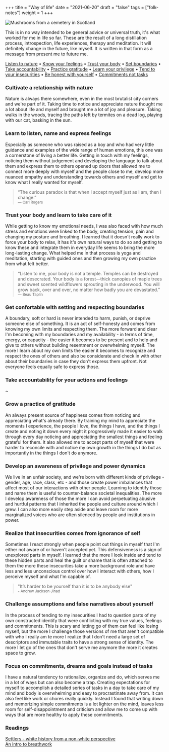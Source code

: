 +++
title = "Way of life"
date = "2021-06-20"
draft = "false"
tags = ["folk-notes"]
weight = 1
+++

![Mushrooms from a cemetery in Scotland](/img/folklore/way-of-life.png)

This is in no way intended to be general advice or universal truth, it's what worked for me in life so far. These are the result of a long distillation process, introspection, life experiences, therapy and meditation. It will definitely change in the future, like myself. It is written in that form as a message from present me to future me.

<div class="table-of-contents">

[Listen to nature](#cultivate-a-relationship-with-nature) •
[Know your feelings](#learn-to-listen-name-and-express-feelings) •
[Trust your body](#learn-to-listen-name-and-express-feelings) •
[Set boundaries](#get-confortable-with-setting-and-respecting-boundaries) •
[Take accountability](#take-accountability-for-your-actions-and-feelings) •
[Practice gratitude](#grow-a-practice-of-gratitude) •
[Learn your privilege](#develop-an-awareness-of-privilege-and-power-dynamics) •
[Tend to your insecurities](#realize-that-insecurities-comes-from-ignorance-of-self) •
[Be honest with yourself](#challenge-assumptions-and-false-narratives-about-yourself) •
[Commitments not tasks](#focus-on-commitments-dreams-and-goals-instead-of-tasks)

</div>

### Cultivate a relationship with nature  

Nature is always there somewhere, even in the most brutalist city corners and we're part of it. Taking time to notice and appreciate nature thought me a lot about life and myself and brought me a lot of joy and pleasure. Taking walks in the woods, tracing the paths left by termites on a dead log, playing with our cat, basking in the sun.

### Learn to listen, name and express feelings

Especially as someone who was raised as a boy and who had very little guidance and examples of the wide range of human emotions, this one was a cornerstone of living a better life. Getting in touch with my feelings, noticing them without judgement and developing the language to talk about them and express them to others opened up doors that allowed me to connect more deeply with myself and the people close to me, develop more nuanced empathy and understanding towards others and myself and get to know what I really wanted for myself.

> “The curious paradox is that when I accept myself just as I am, then I change.”  
<small>― Carl Rogers</small>

### Trust your body and learn to take care of it  

While getting to know my emotional needs, I was also faced with how much stress and emotions were linked to the body, creating tension, pain and changing my posture and breathing. I learned that it doesn't really work to force your body to relax, it has it's own natural ways to do so and getting to know these and integrate them in everyday life seems to bring the more long-lasting change. What helped me in that process is yoga and meditation, starting with guided ones and then growing my own practice from what felt better.

> “Listen to me, your body is not a temple. Temples can be destroyed and desecrated. Your body is a forest—thick canopies of maple trees and sweet scented wildflowers sprouting in the underwood. You will grow back, over and over, no matter how badly you are devastated.”  
<small>― Beau Taplin</small>

### Get confortable with setting and respecting boundaries  

A boundary, soft or hard is never intended to harm, punish, or deprive someone else of something. It is an act of self-honesty and comes from knowing my own limits and respecting them. The more forward and clear I'm becoming with my boundaries and my availability - in terms of time, energy, or capacity - the easier it becomes to be present and to help and give to others without building resentment or overwhelming myself. The more I learn about my own limits the easier it becomes to recognize and respect the ones of others and also be considerate and check in with other about their boundaries in case they don't express them upfront. Not everyone feels equally safe to express those.

### Take accountability for your actions and feelings  

~

### Grow a practice of gratitude  

An always present source of happiness comes from noticing and appreciating what's already there. By training my mind to appreciate the moments I experience, the people I love, the things I have, and the things I create and noting it down every night it progressively made it easier to walk through every day noticing and appreciating the smallest things and feeling grateful for them. It also allowed me to accept parts of myself that were harder to reconcile with and notice my own growth in the things I do but as importantly in the things I don't do anymore.

### Develop an awareness of privilege and power dynamics  

We live in an unfair society, and we're born with different kinds of privilege - gender, age, race, class, etc - and those create power imbalances that affect most of our interactions with other people. Learning to identify those and name them is useful to counter-balance societal inequalities. The more I develop awareness of those the more I can avoid perpetuating abusive and hurtful patterns that I inherited the people and culture around which I grew. I can also more easily step aside and leave room for more marginalized voices who are often silenced by people and institutions in power.

### Realize that insecurities comes from ignorance of self  

Sometimes I react strongly when people point out things in myself that I'm either not aware of or haven't accepted yet. This defensiveness is a sign of unexplored parts in myself. I learned that the more I look inside and tend to these hidden parts and heal the guilt or shame that is often attached to them the more these insecurities take a more background role and have less and less unconscious control over how I interact with others, how I perceive myself and what I'm capable of.

> "It’s harder to be yourself than it is to be anybody else"  
<small>- Andrew Jackson Jihad</small>

### Challenge assumptions and false narratives about yourself  

In the process of tending to my insecurities I had to question parts of my own constructed identify that were conflicting with my true values, feelings and commitments. This is scary and letting go of them can feel like losing myself, but the more I challenge those versions of me that aren't compatible with who I really am te more I realize that I don't need a large set of descriptors and immutable traits to have a strong sense of identity. The more I let go of the ones that don't serve me anymore the more it creates space to grow.

### Focus on commitments, dreams and goals instead of tasks  

I have a natural tendency to rationalize, organize and do, which serves me in a lot of ways but can also become a trap. Creating expectations for myself to accomplish a detailed series of tasks in a day to take care of my mind and body is overwhelming and easy to procrastinate away from. It can also feel like work or chores really quickly. Instead I found that writing down and memorizing simple commitments is a lot lighter on the mind, leaves less room for self-disappointment and criticism and allow me to come up with ways that are more healthy to apply these commitments.


### Readings  
[Settlers - white history from a non-white perspective](https://readsettlers.org/intro.html)  
[An intro to breathwork](https://psyche.co/guides/how-to-breathe-your-way-to-better-health-and-transcendence)
